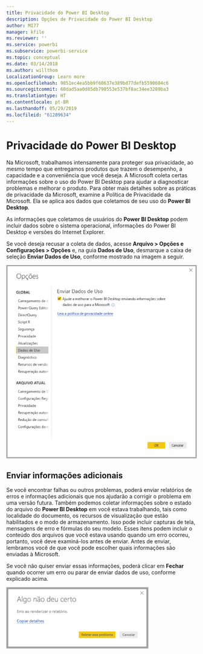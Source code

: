 ```yaml
---
title: Privacidade do Power BI Desktop
description: Opções de Privacidade do Power BI Desktop
author: MI77
manager: kfile
ms.reviewer: ''
ms.service: powerbi
ms.subservice: powerbi-service
ms.topic: conceptual
ms.date: 03/14/2018
ms.author: willthom
LocalizationGroup: Learn more
ms.openlocfilehash: 9051ec4ea5bb9f60637e389bd77defb5590604c6
ms.sourcegitcommit: 60dad5aa0d85db790553e537bf8ac34ee3289ba3
ms.translationtype: HT
ms.contentlocale: pt-BR
ms.lasthandoff: 05/29/2019
ms.locfileid: "61289634"
---
```

# <a name="power-bi-desktop-privacy"></a>Privacidade do Power BI Desktop

Na Microsoft, trabalhamos intensamente para proteger sua privacidade, ao mesmo tempo que entregamos produtos que trazem o desempenho, a capacidade e a conveniência que você deseja. A Microsoft coleta certas informações sobre o uso do Power BI Desktop para ajudar a diagnosticar problemas e melhorar o produto. Para obter mais detalhes sobre as práticas de privacidade da Microsoft, examine a Política de Privacidade da Microsoft. Ela se aplica aos dados que coletamos de seu uso do **Power BI Desktop**.
 
As informações que coletamos de usuários do **Power BI Desktop** podem incluir dados sobre o sistema operacional, informações do Power BI Desktop e versões do Internet Explorer. 
 
Se você deseja recusar a coleta de dados, acesse **Arquivo > Opções e Configurações > Opções** e, na guia **Dados de Uso**, desmarque a caixa de seleção **Enviar Dados de Uso**, conforme mostrado na imagem a seguir.

![Configurações de opções para Enviar Dados de Uso](media/desktop-privacy/privacy_01.png)

## <a name="sending-additional-information"></a>Enviar informações adicionais

Se você encontrar falhas ou outros problemas, poderá enviar relatórios de erros e informações adicionais que nos ajudarão a corrigir o problema em uma versão futura. Também podemos coletar informações sobre o estado do arquivo do **Power BI Desktop** em você estava trabalhando, tais como localidade do documento, os recursos de visualização que estão habilitados e o modo de armazenamento. Isso pode incluir capturas de tela, mensagens de erro e fórmulas do seu modelo. Esses itens podem incluir o conteúdo dos arquivos que você estava usando quando um erro ocorreu, portanto, você deve examiná-los antes de enviar. Antes de enviar, lembramos você de que você pode escolher quais informações são enviadas à Microsoft.  
 
Se você não quiser enviar essas informações, poderá clicar em **Fechar** quando ocorrer um erro ou parar de enviar dados de uso, conforme explicado acima. 

![Caixa de diálogo de falha](media/desktop-privacy/privacy_02.png)
